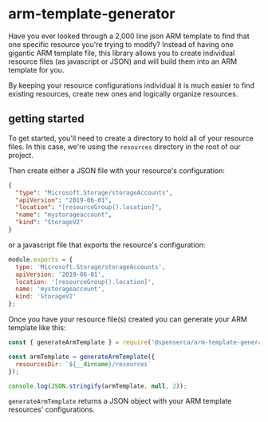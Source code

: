 # arm-template-generator

Have you ever looked through a 2,000 line json ARM template to find that one specific resource you're trying to modify?
Instead of having one gigantic ARM template file, this library allows you to create individual resource files (as javascript or JSON)
and will build them into an ARM template for you.

By keeping your resource configurations individual it is much easier to find existing resources, create new ones and logically
organize resources.

## getting started

To get started, you'll need to create a directory to hold all of your resource files. In this case, we're using the `resources`
directory in the root of our project.

Then create either a JSON file with your resource's configuration:

```json
{
  "type": "Microsoft.Storage/storageAccounts",
  "apiVersion": "2019-06-01",
  "location": "[resourceGroup().location]",
  "name": "mystorageaccount",
  "kind": "StorageV2"
}
```

or a javascript file that exports the resource's configuration:

```javascript
module.exports = {
  type: 'Microsoft.Storage/storageAccounts',
  apiVersion: '2019-06-01',
  location: '[resourceGroup().location]',
  name: 'mystorageaccount',
  kind: 'StorageV2'
};
```

Once you have your resource file(s) created you can generate your ARM template like this:

```javascript
const { generateArmTemplate } = require('@spenserca/arm-template-generator');

const armTemplate = generateArmTemplate({
  resourcesDir: `${__dirname}/resources`
});

console.log(JSON.stringify(armTemplate, null, 2));
```

`generateArmTemplate` returns a JSON object with your ARM template resources' configurations.
